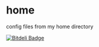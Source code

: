 home
====

config files from my home directory


[![Bitdeli Badge](https://d2weczhvl823v0.cloudfront.net/isn-/home/trend.png)](https://bitdeli.com/free "Bitdeli Badge")

